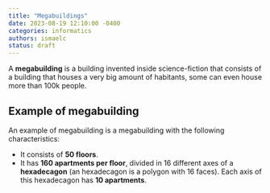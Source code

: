 ```yaml
---
title: "Megabuildings"
date: 2023-08-19 12:10:00 -0400
categories: informatics
authors: ismaelc
status: draft
---
```


A **megabuilding** is a building invented inside science-fiction that consists of a building that houses a very big amount of habitants, some can even house more than 100k people.

## Example of megabuilding

An example of megabuilding is a megabuilding with the following characteristics:

- It consists of **50 floors**.
- It has **160 apartments per floor**, divided in 16 different axes of a **hexadecagon** (an hexadecagon is a polygon with 16 faces). Each axis of this hexadecagon has **10 apartments**.
